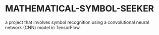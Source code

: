 # MATHEMATICAL-SYMBOL-SEEKER
 a project that involves symbol recognition using a convolutional neural network (CNN) model in TensorFlow. 
